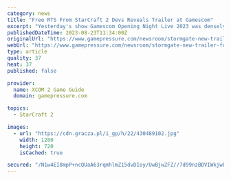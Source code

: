```yaml
---
category: news
title: "Free RTS From StarCraft 2 Devs Reveals Trailer at Gamescom"
excerpt: "Yesterday's show Gamescom Opening Night Live 2023 was densely packed with video footage of upcoming games. One of them is a new trailer for Stormgate, an RTS being developed by Frost Giant, a studio founded by Blizzard veterans - including people who played key roles in the development of such productions as Warcraft III or StarCraft 2."
publishedDateTime: 2023-08-23T11:34:00Z
originalUrl: "https://www.gamepressure.com/newsroom/stormgate-new-trailer-for-f2p-rts-from-blizzard-veterans/zd5dbb"
webUrl: "https://www.gamepressure.com/newsroom/stormgate-new-trailer-for-f2p-rts-from-blizzard-veterans/zd5dbb"
type: article
quality: 37
heat: 37
published: false

provider:
  name: XCOM 2 Game Guide
  domain: gamepressure.com

topics:
  - StarCraft 2

images:
  - url: "https://cdn.gracza.pl/i_gp/h/22/430489102.jpg"
    width: 1280
    height: 720
    isCached: true

secured: "/N1w4EI8mpP+ncQUaA63rqmhlmZ15dvDIoy/UwBjwZFZ//7d99nzBDVIWkjwBmcBCqdPqogJ1YbZoJsm8jS6/6O3q8EV8uPmA7yH07O1tj2IIj76nDNNZJ7Q03ypfjwqrxaiITsLFNNbALpBPoQLRn36EUM+2mhlaIJDgc9RLLsMITDUfXWFlb0dIiPwJb4M6lrGs2uJf9t/YB2tQnM/0wFLxM1XL9nedmxG0+f1naSzvQhRnDjkYWb1S3K+1pJfGQezyDhAMCW5jwvfRe8WaRZ1oDGxKu39l8rwFqBbiGz87KycKEk/MfRm3OZLrCth0SWtkyPkt+MFOPpYoAqIHtta3UrjdosGD6XgcCT/K0A=;LSiaoKCpnLYrpc0C4wViSg=="
---
```


